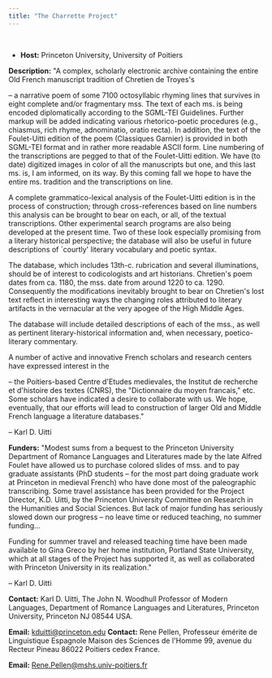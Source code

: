 ```yaml
---
title: "The Charrette Project"
---
```




 
 


* **Host:** Princeton University, University of Poitiers


**Description:** "A complex, scholarly electronic archive containing the entire Old French manuscript
 tradition of Chretien de Troyes's
 
 – a narrative poem of some 7100 octosyllabic rhyming lines that survives in eight
 complete and/or fragmentary mss. The text of each ms. is being encoded diplomatically
 according to the SGML-TEI Guidelines. Further markup will be added indicating various
 rhetorico-poetic procedures (e.g., chiasmus, rich rhyme, adnominatio, oratio recta).
 In addition, the text of the Foulet-Uitti edition of the poem (Classiques Garnier)
 is provided in both SGML-TEI format and in rather more readable ASCII form. Line numbering
 of the transcriptions are pegged to that of the Foulet-Uitti edition. We have (to
 date) digitized images in color of all the manuscripts but one, and this last ms.
 is, I am informed, on its way. By this coming fall we hope to have the entire ms.
 tradition and the transcriptions on line.
 
 A complete grammatico-lexical analysis of the Foulet-Uitti edition is in the process
 of construction; through cross-references based on line numbers this analysis can
 be brought to bear on each, or all, of the textual transcriptions. Other experimental
 search programs are also being developed at the present time. Two of these look especially
 promising from a literary historical perspective; the database will also be useful
 in future descriptions of `courtly' literary vocabulary and poetic syntax.
 
 The database, which includes 13th-c. rubrication and several illuminations, should
 be of interest to codicologists and art historians. Chretien's poem dates from ca.
 1180, the mss. date from around 1220 to ca. 1290. Consequently the modifications inevitably
 brought to bear on Chretien's lost text reflect in interesting ways the changing roles
 attributed to literary artifacts in the vernacular at the very apogee of the High
 Middle Ages.
 
 The database will include detailed descriptions of each of the mss., as well as pertinent
 literary-historical information and, when necessary, poetico-literary commentary.
 
 A number of active and innovative French scholars and research centers have expressed
 interest in the
 
 – the Poitiers-based Centre d'Etudes medievales, the Institut de recherche et d'histoire
 des textes (CNRS), the "Dictionnaire du moyen francais," etc. Some scholars have indicated
 a desire to collaborate with us. We hope, eventually, that our efforts will lead to
 construction of larger Old and Middle French language a literature databases."
 
 – Karl D. Uitti
 
 **Funders:** "Modest sums from a bequest to the Princeton University Department of Romance Languages
 and Literatures made by the late Alfred Foulet have allowed us to purchase colored
 slides
 of mss. and to pay graduate assistants (PhD students – for the most part doing graduate
 work at Princeton in medieval French) who have done most of the paleographic transcribing.
 Some travel assistance has been provided for the Project Director, K.D. Uitti, by
 the Princeton University
 Committee on Research in the Humanities and Social Sciences. But lack of major funding
 has seriously slowed down our progress – no leave time or reduced teaching, no summer
 funding...
 
 Funding for summer travel and released teaching time have been made available to Gina
 Greco by her home institution, Portland State University, which at all stages of the
 Project has supported it, as well as collaborated with Princeton University in its
 realization."
 
 – Karl D. Uitti
 
 **Contact:** Karl D. Uitti, The John N. Woodhull Professor of Modern Languages, Department of
 Romance Languages and Literatures, Princeton University, Princeton NJ 08544 USA.
 
 **Email:** [kduitti@princeton.edu](mailto:kduitti@princeton.edu)
**Contact:** Rene Pellen, Professeur émérite de Linguistique Espagnole Maison des Sciences de
 l'Homme 99, avenue du Recteur Pineau 86022 Poitiers cedex France.
 
 **Email:** [Rene.Pellen@mshs.univ-poitiers.fr](mailto:rene.pellen@mshs.univ-poitiers.fr)
